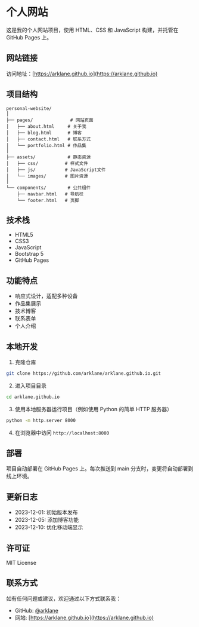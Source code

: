 # 个人网站

这是我的个人网站项目，使用 HTML、CSS 和 JavaScript 构建，并托管在 GitHub Pages 上。

## 网站链接

访问地址：[https://arklane.github.io](https://arklane.github.io)

## 项目结构

```
personal-website/
│
├── pages/              # 网站页面
│   ├── about.html     # 关于我
│   ├── blog.html      # 博客
│   ├── contact.html   # 联系方式
│   └── portfolio.html # 作品集
│
├── assets/            # 静态资源
│   ├── css/          # 样式文件
│   ├── js/           # JavaScript文件
│   └── images/       # 图片资源
│
└── components/        # 公共组件
    ├── navbar.html   # 导航栏
    └── footer.html   # 页脚
```

## 技术栈

- HTML5
- CSS3
- JavaScript
- Bootstrap 5
- GitHub Pages

## 功能特点

- 响应式设计，适配多种设备
- 作品集展示
- 技术博客
- 联系表单
- 个人介绍

## 本地开发

1. 克隆仓库
```bash
git clone https://github.com/arklane/arklane.github.io.git
```

2. 进入项目目录
```bash
cd arklane.github.io
```

3. 使用本地服务器运行项目（例如使用 Python 的简单 HTTP 服务器）
```bash
python -m http.server 8000
```

4. 在浏览器中访问 `http://localhost:8000`

## 部署

项目自动部署在 GitHub Pages 上。每次推送到 main 分支时，变更将自动部署到线上环境。

## 更新日志

- 2023-12-01: 初始版本发布
- 2023-12-05: 添加博客功能
- 2023-12-10: 优化移动端显示

## 许可证

MIT License

## 联系方式

如有任何问题或建议，欢迎通过以下方式联系我：
- GitHub: [@arklane](https://github.com/arklane)
- 网站: [https://arklane.github.io](https://arklane.github.io)
